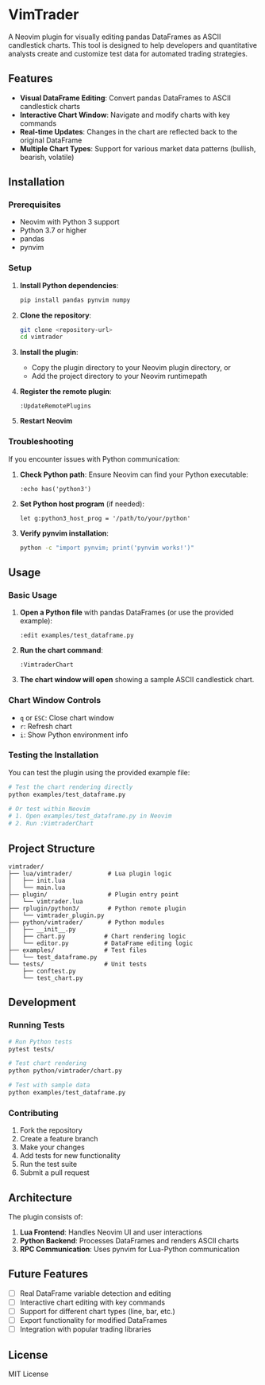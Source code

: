 # VimTrader

A Neovim plugin for visually editing pandas DataFrames as ASCII candlestick charts. This tool is designed to help developers and quantitative analysts create and customize test data for automated trading strategies.

## Features

- **Visual DataFrame Editing**: Convert pandas DataFrames to ASCII candlestick charts
- **Interactive Chart Window**: Navigate and modify charts with key commands
- **Real-time Updates**: Changes in the chart are reflected back to the original DataFrame
- **Multiple Chart Types**: Support for various market data patterns (bullish, bearish, volatile)

## Installation

### Prerequisites

- Neovim with Python 3 support
- Python 3.7 or higher
- pandas
- pynvim

### Setup

1. **Install Python dependencies**:
   ```bash
   pip install pandas pynvim numpy
   ```

2. **Clone the repository**:
   ```bash
   git clone <repository-url>
   cd vimtrader
   ```

3. **Install the plugin**:
   - Copy the plugin directory to your Neovim plugin directory, or
   - Add the project directory to your Neovim runtimepath

4. **Register the remote plugin**:
   ```vim
   :UpdateRemotePlugins
   ```

5. **Restart Neovim**

### Troubleshooting

If you encounter issues with Python communication:

1. **Check Python path**: Ensure Neovim can find your Python executable:
   ```vim
   :echo has('python3')
   ```

2. **Set Python host program** (if needed):
   ```vim
   let g:python3_host_prog = '/path/to/your/python'
   ```

3. **Verify pynvim installation**:
   ```bash
   python -c "import pynvim; print('pynvim works!')"
   ```

## Usage

### Basic Usage

1. **Open a Python file** with pandas DataFrames (or use the provided example):
   ```vim
   :edit examples/test_dataframe.py
   ```

2. **Run the chart command**:
   ```vim
   :VimtraderChart
   ```

3. **The chart window will open** showing a sample ASCII candlestick chart.

### Chart Window Controls

- `q` or `ESC`: Close chart window
- `r`: Refresh chart
- `i`: Show Python environment info

### Testing the Installation

You can test the plugin using the provided example file:

```bash
# Test the chart rendering directly
python examples/test_dataframe.py

# Or test within Neovim
# 1. Open examples/test_dataframe.py in Neovim
# 2. Run :VimtraderChart
```

## Project Structure

```
vimtrader/
├── lua/vimtrader/          # Lua plugin logic
│   ├── init.lua
│   └── main.lua
├── plugin/                 # Plugin entry point
│   └── vimtrader.lua
├── rplugin/python3/        # Python remote plugin
│   └── vimtrader_plugin.py
├── python/vimtrader/       # Python modules
│   ├── __init__.py
│   ├── chart.py           # Chart rendering logic
│   └── editor.py          # DataFrame editing logic
├── examples/              # Test files
│   └── test_dataframe.py
└── tests/                 # Unit tests
    ├── conftest.py
    └── test_chart.py
```

## Development

### Running Tests

```bash
# Run Python tests
pytest tests/

# Test chart rendering
python python/vimtrader/chart.py

# Test with sample data
python examples/test_dataframe.py
```

### Contributing

1. Fork the repository
2. Create a feature branch
3. Make your changes
4. Add tests for new functionality
5. Run the test suite
6. Submit a pull request

## Architecture

The plugin consists of:

1. **Lua Frontend**: Handles Neovim UI and user interactions
2. **Python Backend**: Processes DataFrames and renders ASCII charts
3. **RPC Communication**: Uses pynvim for Lua-Python communication

## Future Features

- [ ] Real DataFrame variable detection and editing
- [ ] Interactive chart editing with key commands
- [ ] Support for different chart types (line, bar, etc.)
- [ ] Export functionality for modified DataFrames
- [ ] Integration with popular trading libraries

## License

MIT License
